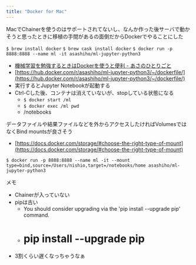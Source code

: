 ```yaml
---
title: "Docker for Mac"
---
```


MacでChainerを使うのはサポートされてないし、なんか作った後サーバで動かそうと思ったときに移植の手間があるの面倒だからDockerでやることにした

`$ brew install docker`
`$ brew cask install docker`
`$ docker run -p 8888:8888 --name ml -it asashiho/ml-jupyter-python3`
- [機械学習を勉強するときはDockerを使うと便利 - あさのひとりごと](http://dr-asa.hatenablog.com/entry/2017/08/21/185301)
- [https://hub.docker.com/r/asashiho/ml-jupyter-python3/~/dockerfile/](https://hub.docker.com/r/asashiho/ml-jupyter-python3/~/dockerfile/)
- 実行するとJupyter Notebookが起動する
- Ctrl-Cした後、コンテナは消えていないが、stopしている状態になる
    - `$ docker start /ml`
    - `$ docker exec /ml pwd`
    - /notebooks

データファイルや結果ファイルなどを外からアクセスしたければVolumesではなくBind mountsが良さそう
- [https://docs.docker.com/storage/#choose-the-right-type-of-mount](https://docs.docker.com/storage/#choose-the-right-type-of-mount)

`$ docker run -p 8888:8888 --name ml -it --mount type=bind,source=/Users/nishio,target=/notebooks/home asashiho/ml-jupyter-python3`

メモ
- Chainerが入っていない
- pipは古い
    - You should consider upgrading via the 'pip install --upgrade pip' command.
    - # pip install --upgrade pip
- 3割くらい遅くなっちゃうなぁ
